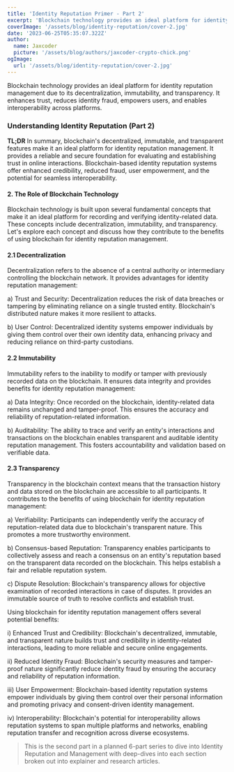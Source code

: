 ```yaml
---
title: 'Identity Reputation Primer - Part 2'
excerpt: 'Blockchain technology provides an ideal platform for identity reputation management due to its decentralization, immutability, and transparency. Decentralization enhances trust and security by removing the need for a central authority and giving users control over their own identity data.'
coverImage: '/assets/blog/identity-reputation/cover-2.jpg'
date: '2023-06-25T05:35:07.322Z'
author:
  name: Jaxcoder
  picture: '/assets/blog/authors/jaxcoder-crypto-chick.png'
ogImage:
  url: '/assets/blog/identity-reputation/cover-2.jpg'
---
```


Blockchain technology provides an ideal platform for identity reputation management due to its decentralization, immutability, and transparency. It enhances trust, reduces identity fraud, empowers users, and enables interoperability across platforms.

### Understanding Identity Reputation (Part 2)

**TL;DR** In summary, blockchain's decentralized, immutable, and transparent features make it an ideal platform for identity reputation management. It provides a reliable and secure foundation for evaluating and establishing trust in online interactions. Blockchain-based identity reputation systems offer enhanced credibility, reduced fraud, user empowerment, and the potential for seamless interoperability.

#### 2. The Role of Blockchain Technology

Blockchain technology is built upon several fundamental concepts that make it an ideal platform for recording and verifying identity-related data. These concepts include decentralization, immutability, and transparency. Let's explore each concept and discuss how they contribute to the benefits of using blockchain for identity reputation management.

#### 2.1 Decentralization

Decentralization refers to the absence of a central authority or intermediary controlling the blockchain network. It provides advantages for identity reputation management:

a) Trust and Security: Decentralization reduces the risk of data breaches or tampering by eliminating reliance on a single trusted entity. Blockchain's distributed nature makes it more resilient to attacks.

b) User Control: Decentralized identity systems empower individuals by giving them control over their own identity data, enhancing privacy and reducing reliance on third-party custodians.

#### 2.2 Immutability

Immutability refers to the inability to modify or tamper with previously recorded data on the blockchain. It ensures data integrity and provides benefits for identity reputation management:

a) Data Integrity: Once recorded on the blockchain, identity-related data remains unchanged and tamper-proof. This ensures the accuracy and reliability of reputation-related information.

b) Auditability: The ability to trace and verify an entity's interactions and transactions on the blockchain enables transparent and auditable identity reputation management. This fosters accountability and validation based on verifiable data.

#### 2.3 Transparency

Transparency in the blockchain context means that the transaction history and data stored on the blockchain are accessible to all participants. It contributes to the benefits of using blockchain for identity reputation management:

a) Verifiability: Participants can independently verify the accuracy of reputation-related data due to blockchain's transparent nature. This promotes a more trustworthy environment.

b) Consensus-based Reputation: Transparency enables participants to collectively assess and reach a consensus on an entity's reputation based on the transparent data recorded on the blockchain. This helps establish a fair and reliable reputation system.

c) Dispute Resolution: Blockchain's transparency allows for objective examination of recorded interactions in case of disputes. It provides an immutable source of truth to resolve conflicts and establish trust.

Using blockchain for identity reputation management offers several potential benefits:

i) Enhanced Trust and Credibility: Blockchain's decentralized, immutable, and transparent nature builds trust and credibility in identity-related interactions, leading to more reliable and secure online engagements.

ii) Reduced Identity Fraud: Blockchain's security measures and tamper-proof nature significantly reduce identity fraud by ensuring the accuracy and reliability of reputation information.

iii) User Empowerment: Blockchain-based identity reputation systems empower individuals by giving them control over their personal information and promoting privacy and consent-driven identity management.

iv) Interoperability: Blockchain's potential for interoperability allows reputation systems to span multiple platforms and networks, enabling reputation transfer and recognition across diverse ecosystems.

>This is the second part in a planned 6-part series to dive into Identity Reputation and Management with deep-dives into each section broken out into explainer and research articles.